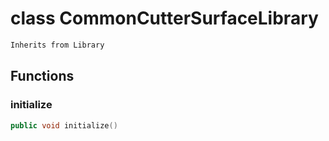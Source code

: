 # class CommonCutterSurfaceLibrary


```cpp
Inherits from Library
```



## Functions

### initialize

```cpp
public void initialize()
```




